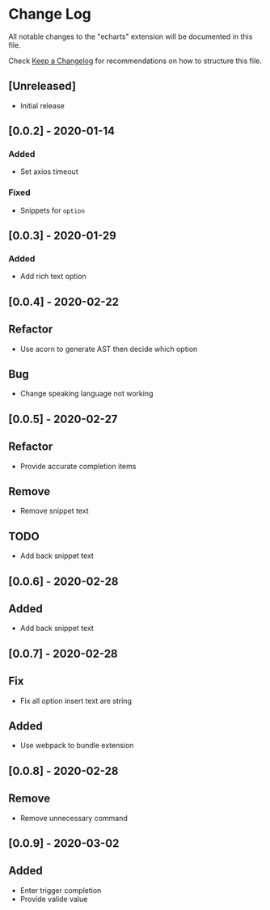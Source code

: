 # Change Log

All notable changes to the "echarts" extension will be documented in this file.

Check [Keep a Changelog](http://keepachangelog.com/) for recommendations on how to structure this file.

## [Unreleased]

- Initial release

## [0.0.2] - 2020-01-14
### Added
- Set axios timeout

### Fixed
- Snippets for `option`

## [0.0.3] - 2020-01-29
### Added
- Add rich text option

## [0.0.4] - 2020-02-22
## Refactor
- Use acorn to generate AST then decide which option

## Bug
- Change speaking language not working

## [0.0.5] - 2020-02-27
## Refactor
- Provide accurate completion items

## Remove
- Remove snippet text

## TODO
- Add back snippet text

## [0.0.6] - 2020-02-28
## Added
- Add back snippet text

## [0.0.7] - 2020-02-28
## Fix
- Fix all option insert text are string

## Added
- Use webpack to bundle extension

## [0.0.8] - 2020-02-28
## Remove
- Remove unnecessary command

## [0.0.9] - 2020-03-02
## Added
- Enter trigger completion
- Provide valide value